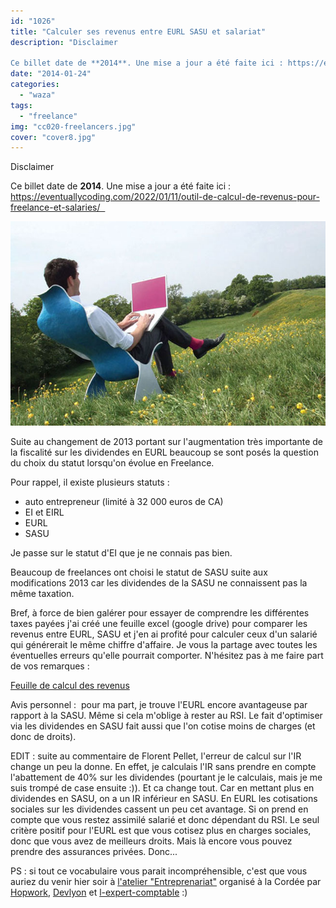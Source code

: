 ```yaml
---
id: "1026"
title: "Calculer ses revenus entre EURL SASU et salariat"
description: "Disclaimer

Ce billet date de **2014**. Une mise a jour a été faite ici : https://eventuallycoding.com/2022/01/11/outil-de-calcul-de-revenus-pour-free..."
date: "2014-01-24"
categories: 
  - "waza"
tags: 
  - "freelance"
img: "cc020-freelancers.jpg"
cover: "cover8.jpg"
---
```


Disclaimer

Ce billet date de **2014**. Une mise a jour a été faite ici : https://eventuallycoding.com/2022/01/11/outil-de-calcul-de-revenus-pour-freelance-et-salaries/  

[![freelancers](/images/cc020-freelancers.jpg)](http://eventuallycoding.com/wp-content/uploads/2014/01/cc020-freelancers.jpg)

Suite au changement de 2013 portant sur l'augmentation très importante de la fiscalité sur les dividendes en EURL beaucoup se sont posés la question du choix du statut lorsqu'on évolue en Freelance.

Pour rappel, il existe plusieurs statuts :

- auto entrepreneur (limité à 32 000 euros de CA)
- EI et EIRL
- EURL
- SASU

Je passe sur le statut d'EI que je ne connais pas bien.

Beaucoup de freelances ont choisi le statut de SASU suite aux modifications 2013 car les dividendes de la SASU ne connaissent pas la même taxation.

Bref, à force de bien galérer pour essayer de comprendre les différentes taxes payées j'ai créé une feuille excel (google drive) pour comparer les revenus entre EURL, SASU et j'en ai profité pour calculer ceux d'un salarié qui générerait le même chiffre d'affaire. Je vous la partage avec toutes les éventuelles erreurs qu'elle pourrait comporter. N'hésitez pas à me faire part de vos remarques :

[Feuille de calcul des revenus](https://docs.google.com/spreadsheet/ccc?key=0AhUTrQ0z8Xu2dE9wNG1sTnZGUHBWcldaOEVFUllvUHc&usp=drive_web#gid=0)

Avis personnel :  pour ma part, je trouve l'EURL encore avantageuse par rapport à la SASU. Même si cela m'oblige à rester au RSI. Le fait d'optimiser via les dividendes en SASU fait aussi que l'on cotise moins de charges (et donc de droits).

EDIT : suite au commentaire de Florent Pellet, l'erreur de calcul sur l'IR change un peu la donne. En effet, je calculais l'IR sans prendre en compte l'abattement de 40% sur les dividendes (pourtant je le calculais, mais je me suis trompé de case ensuite :)). Et ca change tout. Car en mettant plus en dividendes en SASU, on a un IR inférieur en SASU. En EURL les cotisations sociales sur les dividendes cassent un peu cet avantage. Si on prend en compte que vous restez assimilé salarié et donc dépendant du RSI. Le seul critère positif pour l'EURL est que vous cotisez plus en charges sociales, donc que vous avez de meilleurs droits. Mais là encore vous pouvez prendre des assurances privées. Donc...

PS : si tout ce vocabulaire vous parait incompréhensible, c'est que vous auriez du venir hier soir à [l'atelier "Entreprenariat"](http://blog.hopwork.com/post/73622862225/apero-hopwork-a-lyon) organisé à la Cordée par [Hopwork](http://www.hopwork.com), [Devlyon](http://www.devlyon.fr) et [l-expert-comptable](http://www.l-expert-comptable-lyon.com/) :)
